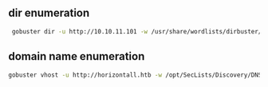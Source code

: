 ## dir enumeration
```bash
 gobuster dir -u http://10.10.11.101 -w /usr/share/wordlists/dirbuster/directory-list-2.3-medium.txt -t 150
```

## domain name enumeration
```bash
gobuster vhost -u http://horizontall.htb -w /opt/SecLists/Discovery/DNS/subdomains-top1million-110000.txt -t 150 
```